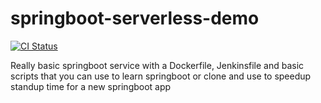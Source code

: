 # springboot-serverless-demo
[![CI Status](https://travis-ci.com/github/bassdude5/springboot-serverless-demo)](https://travis-ci.com/github/bassdude5/springboot-serverless-demo)

Really basic springboot service with a Dockerfile, Jenkinsfile and basic scripts that you can use to learn springboot or clone and use to speedup standup time for a new springboot app
